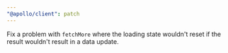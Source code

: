 ```yaml
---
"@apollo/client": patch
---
```


Fix a problem with `fetchMore` where the loading state wouldn't reset if the result wouldn't result in a data update.
